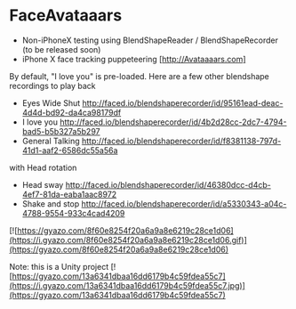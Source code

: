 # FaceAvataaars

- Non-iPhoneX testing using BlendShapeReader / BlendShapeRecorder (to be released soon) 
- iPhone X face tracking puppeteering [http://Avataaaars.com]


By default, "I love you" is pre-loaded. Here are a few other blendshape recordings to play back 

- Eyes Wide Shut http://faced.io/blendshaperecorder/id/95161ead-deac-4d4d-bd92-da4ca98179df
- I love you http://faced.io/blendshaperecorder/id/4b2d28cc-2dc7-4794-bad5-b5b327a5b297
- General Talking http://faced.io/blendshaperecorder/id/f8381138-797d-41d1-aaf2-6586dc55a56a

with Head rotation 
- Head sway http://faced.io/blendshaperecorder/id/46380dcc-d4cb-4ef7-81da-eaba1aac8972
- Shake and stop http://faced.io/blendshaperecorder/id/a5330343-a04c-4788-9554-933c4cad4209

[![https://gyazo.com/8f60e8254f20a6a9a8e6219c28ce1d06](https://i.gyazo.com/8f60e8254f20a6a9a8e6219c28ce1d06.gif)](https://gyazo.com/8f60e8254f20a6a9a8e6219c28ce1d06)



Note: this is a Unity project 
[![https://gyazo.com/13a6341dbaa16dd6179b4c59fdea55c7](https://i.gyazo.com/13a6341dbaa16dd6179b4c59fdea55c7.jpg)](https://gyazo.com/13a6341dbaa16dd6179b4c59fdea55c7)
